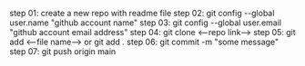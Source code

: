 step 01: create a new repo with readme file
step 02: git config --global user.name "github account name"
step 03: git config --global user.email "github account email address"
step 04: git clone <--repo link-->
step 05: git add <--file name-->  or  git add .
step 06: git commit -m "some message"
step 07: git push origin main 
